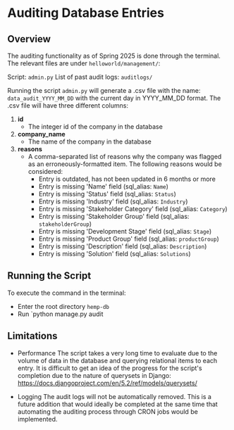 # Auditing Database Entries

## Overview

The auditing functionality as of Spring 2025 is done through the terminal. The relevant files are under `helloworld/management/`:

Script: `admin.py`
List of past audit logs: `auditlogs/`

Running the script `admin.py` will generate a .csv file with the name: `data_audit_YYYY_MM_DD` with the current day in YYYY_MM_DD format. The .csv file will have three different columns: 

1. **id**
    * The integer id of the company in the database
2. **company_name**
    * The name of the company in the database
3. **reasons**
    * A comma-separated list of reasons why the company was flagged as an erroneously-formatted item. The following reasons would be considered:
        - Entry is outdated, has not been updated in 6 months or more
        - Entry is missing 'Name' field (sql_alias: `Name`)
        - Entry is missing 'Status' field (sql_alias: `Status`)
        - Entry is missing 'Industry' field (sql_alias: `Industry`)
        - Entry is missing 'Stakeholder Category' field (sql_alias: `Category`)
        - Entry is missing 'Stakeholder Group' field (sql_alias: `stakeholderGroup`)
        - Entry is missing 'Development Stage' field (sql_alias: `Stage`)
        - Entry is missing 'Product Group' field (sql_alias: `productGroup`)
        - Entry is missing 'Description' field (sql_alias: `Description`)
        - Entry is missing 'Solution' field (sql_alias: `Solutions`)


## Running the Script

To execute the command in the terminal:

* Enter the root directory `hemp-db`
* Run `python manage.py audit


## Limitations

* Performance
The script takes a very long time to evaluate due to the volume of data in the database and querying relational items to each entry. It is difficult to get an idea of the progress for the script's completion due to the nature of querysets in Django: https://docs.djangoproject.com/en/5.2/ref/models/querysets/

* Logging
The audit logs will not be automatically removed. This is a future addition that would ideally be completed at the same time that automating the auditing process through CRON jobs would be implemented.


